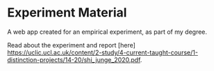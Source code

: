 # Experiment Material
A web app created for an empirical experiment, as part of my degree. 

Read about the experiment and report [here] https://uclic.ucl.ac.uk/content/2-study/4-current-taught-course/1-distinction-projects/14-20/shi_junge_2020.pdf.
